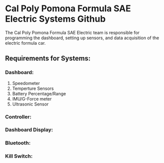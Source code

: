 # Cal Poly Pomona Formula SAE Electric Systems Github
The Cal Poly Pomona Formula SAE Electric team is responsible for programming the dashboard, setting up sensors, and data acquisition of the electric formula car. 
## Requirements for Systems:
### Dashboard:
1. Speedometer
2. Temperture Sensors
3. Battery Percentage/Range
4. IMU/G-Force meter
5. Ultrasonic Sensor
### Controller:
### Dashboard Display:
### Bluetooth:
### Kill Switch:



